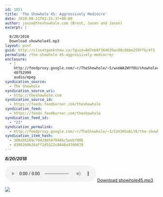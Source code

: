 ```yaml
---
id: 1851
title: 'The Showhole 45: Aggressively Mediocre'
date: 2018-08-21T02:21:37+00:00
author: jason@theshowhole.com (Brent, Jasen and Jason)
excerpt: |
  
  8/20/2018
  Download showhole45.mp3
layout: post
guid: http://closetgeekshow.ca/?guid=0d7eb8f364629ac00c0bbe259ffbc4f3
permalink: /the-showhole-45-aggressively-mediocre/
enclosure:
  - |
    http://feedproxy.google.com/~r/TheShowhole/~5/wxmWA2WYfOU/showhole45.mp3
    48752999
    audio/mpeg
syndication_source:
  - The Showhole
syndication_source_uri:
  - http://theshowhole.com
syndication_source_id:
  - https://feeds.feedburner.com/theshowhole
syndication_feed:
  - https://feeds.feedburner.com/theshowhole
syndication_feed_id:
  - "23"
syndication_permalink:
  - http://feedproxy.google.com/~r/TheShowhole/~3/CUV2HSobLY8/the-showhole-45-aggressively-mediocre
syndication_item_hash:
  - 308a56169c70428d5470486c5eeb7006
  - d390260b26aff2d5522c8840a4380678
---
```

<div class="posthaven-post-body">
  <p>
    <b><i>8/20/2018</i></b>
  </p>
  
  <p>
    <div class="posthaven-file posthaven-file-audio posthaven-file-state-processed" id="posthaven_audio_2123550" >
      <audio controls src="https://phaven-prod.s3.amazonaws.com/files/audio_part/asset/2123550/YN0qWKwugMzfNEOPwjFf-22JtOU/showhole45.mp3" type="audio/mpeg"></audio> <a class="posthaven-file-download" download href="https://phaven-prod.s3.amazonaws.com/files/audio_part/asset/2123550/YN0qWKwugMzfNEOPwjFf-22JtOU/showhole45.mp3">Download showhole45.mp3</a>
    </div>
  </p>
  
  <div class="posthaven-gallery" id="posthaven_gallery[1326526]">
    <p class="posthaven-file posthaven-file-image posthaven-file-state-processed">
      <img class="posthaven-gallery-image" src="https://phaven-prod.s3.amazonaws.com/files/image_part/asset/2123551/p5LFhTqQQC7GpEsLpZg2UdLqe9E/medium_Skype-20180820-195004.jpg" data-posthaven-state='processed'
data-medium-src='https://phaven-prod.s3.amazonaws.com/files/image_part/asset/2123551/p5LFhTqQQC7GpEsLpZg2UdLqe9E/medium_Skype-20180820-195004.jpg'
data-medium-width='640'
data-medium-height='480'
data-large-src='https://phaven-prod.s3.amazonaws.com/files/image_part/asset/2123551/p5LFhTqQQC7GpEsLpZg2UdLqe9E/large_Skype-20180820-195004.jpg'
data-large-width='640'
data-large-height='480'
data-thumb-src='https://phaven-prod.s3.amazonaws.com/files/image_part/asset/2123551/p5LFhTqQQC7GpEsLpZg2UdLqe9E/thumb_Skype-20180820-195004.jpg'
data-thumb-width='200'
data-thumb-height='200'
data-xlarge-src='https://phaven-prod.s3.amazonaws.com/files/image_part/asset/2123551/p5LFhTqQQC7GpEsLpZg2UdLqe9E/xlarge_Skype-20180820-195004.jpg'
data-xlarge-width='640'
data-xlarge-height='480'
data-orig-src='https://phaven-prod.s3.amazonaws.com/files/image_part/asset/2123551/p5LFhTqQQC7GpEsLpZg2UdLqe9E/Skype-20180820-195004.jpg'
data-orig-width='640'
data-orig-height='480'
data-posthaven-id='2123551' />
    </p></p>
  </div></p>
</div>